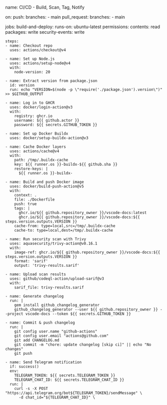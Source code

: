 name: CI/CD - Build, Scan, Tag, Notify

on:
  push:
    branches:
      - main
  pull_request:
    branches:
      - main

jobs:
  build-and-deploy:
    runs-on: ubuntu-latest
    permissions:
      contents: read
      packages: write
      security-events: write

    steps:
    - name: Checkout repo
      uses: actions/checkout@v4

    - name: Set up Node.js
      uses: actions/setup-node@v4
      with:
        node-version: 20

    - name: Extract version from package.json
      id: version
      run: echo "VERSION=$(node -p \"require('./package.json').version\")" >> $GITHUB_OUTPUT

    - name: Log in to GHCR
      uses: docker/login-action@v3
      with:
        registry: ghcr.io
        username: ${{ github.actor }}
        password: ${{ secrets.GITHUB_TOKEN }}

    - name: Set up Docker Buildx
      uses: docker/setup-buildx-action@v3

    - name: Cache Docker layers
      uses: actions/cache@v4
      with:
        path: /tmp/.buildx-cache
        key: ${{ runner.os }}-buildx-${{ github.sha }}
        restore-keys: |
          ${{ runner.os }}-buildx-

    - name: Build and push Docker image
      uses: docker/build-push-action@v5
      with:
        context: .
        file: ./Dockerfile
        push: true
        tags: |
          ghcr.io/${{ github.repository_owner }}/vscode-docs:latest
          ghcr.io/${{ github.repository_owner }}/vscode-docs:${{ steps.version.outputs.VERSION }}
        cache-from: type=local,src=/tmp/.buildx-cache
        cache-to: type=local,dest=/tmp/.buildx-cache

    - name: Run security scan with Trivy
      uses: aquasecurity/trivy-action@v0.16.1
      with:
        image-ref: ghcr.io/${{ github.repository_owner }}/vscode-docs:${{ steps.version.outputs.VERSION }}
        format: 'sarif'
        output: 'trivy-results.sarif'

    - name: Upload scan results
      uses: github/codeql-action/upload-sarif@v3
      with:
        sarif_file: trivy-results.sarif

    - name: Generate changelog
      run: |
        gem install github_changelog_generator
        github_changelog_generator --user ${{ github.repository_owner }} --project vscode-docs --token ${{ secrets.GITHUB_TOKEN }}

    - name: Commit & push changelog
      run: |
        git config user.name "github-actions"
        git config user.email "actions@github.com"
        git add CHANGELOG.md
        git commit -m "chore: update changelog [skip ci]" || echo "No changes"
        git push

    - name: Send Telegram notification
      if: success()
      env:
        TELEGRAM_TOKEN: ${{ secrets.TELEGRAM_TOKEN }}
        TELEGRAM_CHAT_ID: ${{ secrets.TELEGRAM_CHAT_ID }}
      run: |
        curl -s -X POST "https://api.telegram.org/bot${TELEGRAM_TOKEN}/sendMessage" \
          -d chat_id="${TELEGRAM_CHAT_ID}" \
          